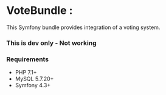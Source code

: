 # VoteBundle :

This Symfony bundle provides integration of a voting system.

### This is dev only - Not working

### Requirements

* PHP 7.1+
* MySQL 5.7.20+
* Symfony 4.3+
